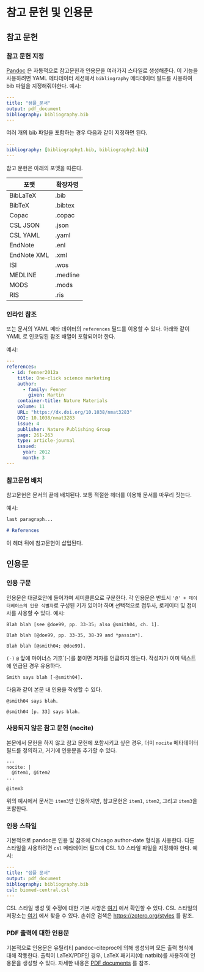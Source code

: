 # 참고 문헌 및 인용문

## 참고 문헌

### 참고 문헌 지정

[Pandoc](https://pandoc.org/MANUAL.html#citations) 은 자동적으로 참고문헌과 인용문을 여러가지 스타일로 생성해준다.
이 기능을 사용하려면 YAML 메타데이터 세션에서 `bibliography` 메타데이터 필드를 사용하여 bib 파일을 지정해줘야한다.
예시:

```yaml
---
title: "샘플_문서"
output: pdf_document
bibliography: bibliography.bib
---

```

여러 개의 bib 파일을 포함하는 경우 다음과 같이 지정하면 된다.

```yaml
---
bibliography: [bibliography1.bib, bibliography2.bib]
---

```

참고 문헌은 아래의 포맷을 따른다.

| 포맷        | 확장자명 |
| ----------- | -------- |
| BibLaTeX    | .bib     |
| BibTeX      | .bibtex  |
| Copac       | .copac   |
| CSL JSON    | .json    |
| CSL YAML    | .yaml    |
| EndNote     | .enl     |
| EndNote XML | .xml     |
| ISI         | .wos     |
| MEDLINE     | .medline |
| MODS        | .mods    |
| RIS         | .ris     |

### 인라인 참조

또는 문서의 YAML 메타 데이터의 `references` 필드를 이용할 수 있다. 아래와 같이 YAML 로 인코딩된 참조 배열이 포함되어야 한다.

예시:

```yaml
---
references:
  - id: fenner2012a
    title: One-click science marketing
    author:
      - family: Fenner
        given: Martin
    container-title: Nature Materials
    volume: 11
    URL: "https://dx.doi.org/10.1038/nmat3283"
    DOI: 10.1038/nmat3283
    issue: 4
    publisher: Nature Publishing Group
    page: 261-263
    type: article-journal
    issued:
      year: 2012
      month: 3
---

```

### 참고문헌 배치

참고문헌은 문서의 끝에 배치된다. 보통 적절한 헤더를 이용해 문서를 마무리 짓는다.

예시:

```markdown
last paragraph...

# References
```

이 헤더 뒤에 참고문헌이 삽입된다.

## 인용문

### 인용 구문

인용문은 대괄호안에 들어가며 세미클론으로 구분한다. 각 인용문은 반드시 `'@' + 데이터베이스의 인용 식별자`로 구성된 키가 있어야 하며 선택적으로 접두사, 로케이터 및 접미사를 사용할 수 있다.
예시:

```
Blah blah [see @doe99, pp. 33-35; also @smith04, ch. 1].

Blah blah [@doe99, pp. 33-35, 38-39 and *passim*].

Blah blah [@smith04; @doe99].
```

`(-)` `@` 앞에 마이너스 기호`(-)를 붙이면 저자를 언급하지 않는다. 작성자가 이미 텍스트에 언급된 경우 유용하다.

```
Smith says blah [-@smith04].
```

다음과 같이 본문 내 인용을 작성할 수 있다.

```
@smith04 says blah.

@smith04 [p. 33] says blah.
```

### 사용되지 않은 참고 문헌 (nocite)

본문에서 문헌을 하지 않고 참고 문헌에 포함시키고 싶은 경우, 더미 `nocite` 메타데이터 필드를 정의하고, 거기에 인용문을 추가할 수 있다.

```
---
nocite: |
  @item1, @item2
...

@item3
```

위의 예시에서 문서는 `item3`만 인용하지만, 참고문헌은 `item1`, `item2`, 그리고 `item3`을 포함한다.

### 인용 스타일

기본적으로 pandoc은 인용 및 참조에 Chicago author-date 형식을 사용한다. 다른 스타일을 사용하려면 `csl` 메타데이터 필드에 CSL 1.0 스타일 파일을 지정해야 한다. 예시:

```yaml
---
title: "샘플 문서"
output: pdf_document
bibliography: bibliography.bib
csl: biomed-central.csl
---

```

CSL 스타일 생성 및 수정에 대한 기본 사항은 [여기](https://citationstyles.org/downloads/primer.html) 에서 확인할 수 있다. CSL 스타일의 저장소는 [여기](https://github.com/citation-style-language/styles) 에서 찾을 수 있다. 손쉬운 검색은 https://zotero.org/styles 를 참조.

### PDF 출력에 대한 인용문

기본적으로 인용문은 유틸리티 pandoc-citeproc에 의해 생성되며 모든 출력 형식에 대해 작동한다. 출력이 LaTeX/PDF인 경우, LaTeX 패키지(예: natbib)를 사용하여 인용문을 생성할 수 있다. 자세한 내용은 [PDF documents](ko-kr/pandoc-pdf.md) 를 참조.
